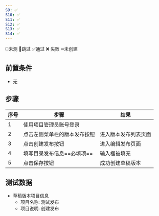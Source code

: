 ```yaml
---
S9: ✅
S10: ✅
S11: ✅
S12: ✅
S13: ✅
S14: ✅
---
```

◻️未测    🚫跳过     ✅通过    ❌ 失败    ➖未创建

## 前置条件

- 无
## 步骤

| 序号  | 步骤              | 结果         |
| --- | --------------- | ---------- |
| 1   | 使用项目管理员账号登录     |            |
| 2   | 点击左侧菜单栏的版本发布按钮  | 进入版本发布列表页面 |
| 3   | 点击创建发布按钮        | 进入编辑发布页面   |
| 4   | 填写目录发布信息==必填项== | 输入框被填充     |
| 5   | 点击保存按钮          | 成功创建草稿版本   |

## 测试数据

- 草稿版本项目信息
	- 项目名称: 测试发布
	- 项目说明: 创建发布
